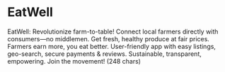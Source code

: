 # EatWell
EatWell: Revolutionize farm-to-table! Connect local farmers directly with consumers—no middlemen. Get fresh, healthy produce at fair prices. Farmers earn more, you eat better. User-friendly app with easy listings, geo-search, secure payments &amp; reviews. Sustainable, transparent, empowering. Join the movement! (248 chars)
